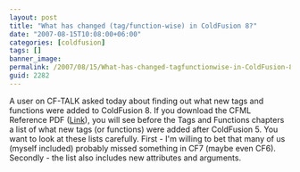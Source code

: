 ```yaml
---
layout: post
title: "What has changed (tag/function-wise) in ColdFusion 8?"
date: "2007-08-15T10:08:00+06:00"
categories: [coldfusion]
tags: []
banner_image: 
permalink: /2007/08/15/What-has-changed-tagfunctionwise-in-ColdFusion-8
guid: 2282
---
```


A user on CF-TALK asked today about finding out what new tags and functions were added to ColdFusion 8. If you download the CFML Reference PDF (<a href="http://livedocs.adobe.com/coldfusion/8/cf8_cfml_ref.pdf">Link</a>), you will see before the Tags and Functions chapters a list of what new tags (or functions) were added after ColdFusion 5. You want to look at these lists carefully. First - I'm willing to bet that many of us (myself included) probably missed something in CF7 (maybe even CF6). Secondly - the list also includes new attributes and arguments.